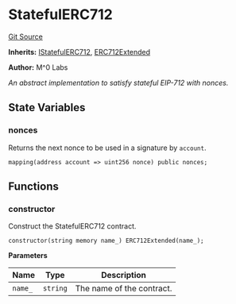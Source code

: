 # StatefulERC712
[Git Source](https://github.com/MZero-Labs/common/blob/9da96e78d24aadd41ee6f776b7b028203782b632/src/StatefulERC712.sol)

**Inherits:**
[IStatefulERC712](/src/interfaces/IStatefulERC712.sol/interface.IStatefulERC712.md), [ERC712Extended](/src/ERC712Extended.sol/abstract.ERC712Extended.md)

**Author:**
M^0 Labs

*An abstract implementation to satisfy stateful EIP-712 with nonces.*


## State Variables
### nonces
Returns the next nonce to be used in a signature by `account`.


```solidity
mapping(address account => uint256 nonce) public nonces;
```


## Functions
### constructor

Construct the StatefulERC712 contract.


```solidity
constructor(string memory name_) ERC712Extended(name_);
```
**Parameters**

|Name|Type|Description|
|----|----|-----------|
|`name_`|`string`|The name of the contract.|


